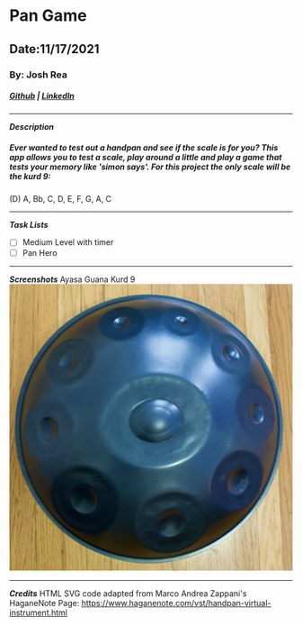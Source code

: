 # Pan Game

## Date:11/17/2021

### By: Josh Rea

##### [Github](https://github.com/jdrea1587) | [LinkedIn](https://www.linkedin.com/in/joshua-rea-178a1722/)
***
***Description***
##### Ever wanted to test out a handpan and see if the scale is for you? This app allows you to test a scale, play around a little and play a game that tests your memory like 'simon says'. For this project the only scale will be the kurd 9: 
(D) A, Bb, C, D, E, F, G, A, C
***
***Task Lists***
- [ ] Medium Level with timer
- [ ] Pan Hero
***
***Screenshots***
Ayasa Guana Kurd 9
![Image](./images/gameDisplayPan.jpeg)
***
***Credits***
HTML SVG code adapted from Marco Andrea Zappani's HaganeNote Page:
https://www.haganenote.com/vst/handpan-virtual-instrument.html

